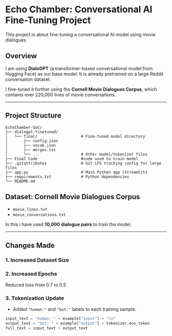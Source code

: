 #  Echo Chamber: Conversational AI Fine-Tuning Project

This project is about fine-tuning a conversational AI model using movie dialogues.

##  Overview

I am using **DialoGPT** (a transformer-based conversational model from Hugging Face) as our base model. It is already pretrained on a large Reddit conversation dataset.

I fine-tuned it further using the **Cornell Movie Dialogues Corpus**, which contains over 220,000 lines of movie conversations.

---

##  Project Structure

```
EchoChamber-SoC/
├── dialogpt-finetuned/
│   └── final/                   # Fine-tuned model directory
│       ├── config.json
│       ├── vocab.json
│       ├── merges.txt
│       └── ...                  # Other model/tokenizer files
├── Final Code                   #code used to train model
├── .gitattributes               # Git LFS tracking config for large files
├── app.py                       # Main Python app (Streamlit)
├── requirements.txt             # Python dependencies
└── README.md                  

```               


##  Dataset: Cornell Movie Dialogues Corpus

- `movie_lines.txt`
- `movie_conversations.txt` 

In this i have used **10,000 dialogue pairs** to train the model.

---

##  Changes Made

### 1. Increased Dataset Size

### 2.  Increased Epochs
Reduced loss from 0.7 to 0.5
### 3.  Tokenization Update
- Added `"human:"` and `"bot:"` labels to each training sample.
```python
input_text = "human: " + example["input"] + "\n"
output_text = "bot: " + example["output"] + tokenizer.eos_token
full_text = input_text + output_text
